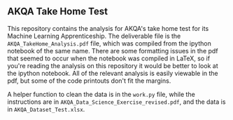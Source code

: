 ## AKQA Take Home Test

This repository contains the analysis for AKQA's take home test for its Machine Learning Apprenticeship. The deliverable file is the `AKQA_TakeHome_Analysis.pdf` file, which was compiled from the ipython notebook of the same name. There are some formatting issues in the pdf that seemed to occur when the notebook was compiled in LaTeX, so if you're reading the analysis on this repository it would be better to look at the ipython notebook. All of the relevant analysis is easily viewable in the pdf, but some of the code printouts don't fit the margins.

A helper function to clean the data is in the `work.py` file, while the instructions are in `AKQA_Data_Science_Exercise_revised.pdf`, and the data is in `AKQA_Dataset_Test.xlsx`. 
